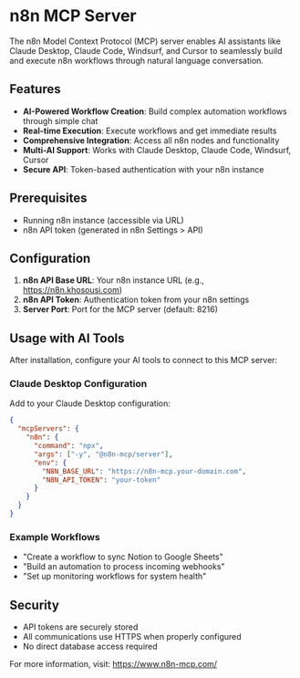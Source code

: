 # n8n MCP Server

The n8n Model Context Protocol (MCP) server enables AI assistants like Claude Desktop, Claude Code, Windsurf, and Cursor to seamlessly build and execute n8n workflows through natural language conversation.

## Features

- **AI-Powered Workflow Creation**: Build complex automation workflows through simple chat
- **Real-time Execution**: Execute workflows and get immediate results
- **Comprehensive Integration**: Access all n8n nodes and functionality
- **Multi-AI Support**: Works with Claude Desktop, Claude Code, Windsurf, Cursor
- **Secure API**: Token-based authentication with your n8n instance

## Prerequisites

- Running n8n instance (accessible via URL)
- n8n API token (generated in n8n Settings > API)

## Configuration

1. **n8n API Base URL**: Your n8n instance URL (e.g., https://n8n.khosousi.com)
2. **n8n API Token**: Authentication token from your n8n settings
3. **Server Port**: Port for the MCP server (default: 8216)

## Usage with AI Tools

After installation, configure your AI tools to connect to this MCP server:

### Claude Desktop Configuration
Add to your Claude Desktop configuration:
```json
{
  "mcpServers": {
    "n8n": {
      "command": "npx",
      "args": ["-y", "@n8n-mcp/server"],
      "env": {
        "N8N_BASE_URL": "https://n8n-mcp.your-domain.com",
        "N8N_API_TOKEN": "your-token"
      }
    }
  }
}
```

### Example Workflows

- "Create a workflow to sync Notion to Google Sheets"
- "Build an automation to process incoming webhooks"
- "Set up monitoring workflows for system health"

## Security

- API tokens are securely stored
- All communications use HTTPS when properly configured
- No direct database access required

For more information, visit: https://www.n8n-mcp.com/
